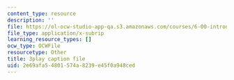 ```yaml
---
content_type: resource
description: ''
file: https://ol-ocw-studio-app-qa.s3.amazonaws.com/courses/6-00-introduction-to-computer-science-and-programming-fall-2008/2e69afa54801574a8239e45f0a948ced_ZKBUu_ahSR4.vtt
file_type: application/x-subrip
learning_resource_types: []
ocw_type: OCWFile
resourcetype: Other
title: 3play caption file
uid: 2e69afa5-4801-574a-8239-e45f0a948ced
---
```

